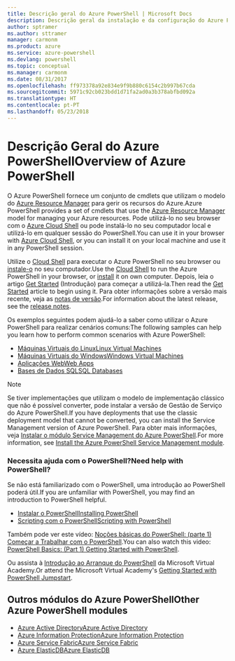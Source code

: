 ```yaml
---
title: Descrição geral do Azure PowerShell | Microsoft Docs
description: Descrição geral da instalação e da configuração do Azure PowerShell.
author: sptramer
ms.author: sttramer
manager: carmonm
ms.product: azure
ms.service: azure-powershell
ms.devlang: powershell
ms.topic: conceptual
ms.manager: carmonm
ms.date: 08/31/2017
ms.openlocfilehash: ff973378a92e834e9f9b880c6154c2b997b67cda
ms.sourcegitcommit: 5971c92cb023bdd1d71fa2ad0a3b378abfbd092a
ms.translationtype: HT
ms.contentlocale: pt-PT
ms.lasthandoff: 05/23/2018
---
```

# <a name="overview-of-azure-powershell"></a><span data-ttu-id="bc29b-103">Descrição Geral do Azure PowerShell</span><span class="sxs-lookup"><span data-stu-id="bc29b-103">Overview of Azure PowerShell</span></span>

<span data-ttu-id="bc29b-104">O Azure PowerShell fornece um conjunto de cmdlets que utilizam o modelo do [Azure Resource Manager](/azure/azure-resource-manager/resource-group-overview) para gerir os recursos do Azure.</span><span class="sxs-lookup"><span data-stu-id="bc29b-104">Azure PowerShell provides a set of cmdlets that use the [Azure Resource Manager](/azure/azure-resource-manager/resource-group-overview) model for managing your Azure resources.</span></span> <span data-ttu-id="bc29b-105">Pode utilizá-lo no seu browser com o [Azure Cloud Shell](/azure/cloud-shell/overview) ou pode instalá-lo no seu computador local e utilizá-lo em qualquer sessão do PowerShell.</span><span class="sxs-lookup"><span data-stu-id="bc29b-105">You can use it in your browser with [Azure Cloud Shell](/azure/cloud-shell/overview), or you can install it on your local machine and use it in any PowerShell session.</span></span>

<span data-ttu-id="bc29b-106">Utilize o [Cloud Shell](/azure/cloud-shell/overview) para executar o Azure PowerShell no seu browser ou [instale-o](install-azurerm-ps.md) no seu computador.</span><span class="sxs-lookup"><span data-stu-id="bc29b-106">Use the [Cloud Shell](/azure/cloud-shell/overview) to run the Azure PowerShell in your browser, or [install](install-azurerm-ps.md) it on own computer.</span></span> <span data-ttu-id="bc29b-107">Depois, leia o artigo [Get Started](get-started-azureps.md) (Introdução) para começar a utilizá-la.</span><span class="sxs-lookup"><span data-stu-id="bc29b-107">Then read the [Get Started](get-started-azureps.md) article to begin using it.</span></span> <span data-ttu-id="bc29b-108">Para obter informações sobre a versão mais recente, veja as [notas de versão](release-notes-azureps.md).</span><span class="sxs-lookup"><span data-stu-id="bc29b-108">For information about the latest release, see the [release notes](release-notes-azureps.md).</span></span>

<span data-ttu-id="bc29b-109">Os exemplos seguintes podem ajudá-lo a saber como utilizar o Azure PowerShell para realizar cenários comuns:</span><span class="sxs-lookup"><span data-stu-id="bc29b-109">The following samples can help you learn how to perform common scenarios with Azure PowerShell:</span></span>

* [<span data-ttu-id="bc29b-110">Máquinas Virtuais do Linux</span><span class="sxs-lookup"><span data-stu-id="bc29b-110">Linux Virtual Machines</span></span>](/azure/virtual-machines/virtual-machines-linux-powershell-samples?toc=/powershell/azure/toc.json)
* [<span data-ttu-id="bc29b-111">Máquinas Virtuais do Windows</span><span class="sxs-lookup"><span data-stu-id="bc29b-111">Windows Virtual Machines</span></span>](/azure/virtual-machines/virtual-machines-windows-powershell-samples?toc=/powershell/azure/toc.json)
* [<span data-ttu-id="bc29b-112">Aplicações Web</span><span class="sxs-lookup"><span data-stu-id="bc29b-112">Web Apps</span></span>](/azure/app-service-web/app-service-powershell-samples?toc=/powershell/azure/toc.json)
* [<span data-ttu-id="bc29b-113">Bases de Dados SQL</span><span class="sxs-lookup"><span data-stu-id="bc29b-113">SQL Databases</span></span>](/azure/sql-database/sql-database-powershell-samples?toc=/powershell/azure/toc.json)

> [!NOTE]
> <span data-ttu-id="bc29b-114">Se tiver implementações que utilizam o modelo de implementação clássico que não é possível converter, pode instalar a versão de Gestão de Serviço do Azure PowerShell.</span><span class="sxs-lookup"><span data-stu-id="bc29b-114">If you have deployments that use the classic deployment model that cannot be converted, you can install the Service Management version of Azure PowerShell.</span></span> <span data-ttu-id="bc29b-115">Para obter mais informações, veja [Instalar o módulo Service Management do Azure PowerShell](/powershell/azure/servicemanagement/install-azure-ps).</span><span class="sxs-lookup"><span data-stu-id="bc29b-115">For more information, see [Install the Azure PowerShell Service Management module](/powershell/azure/servicemanagement/install-azure-ps).</span></span>

### <a name="need-help-with-powershell"></a><span data-ttu-id="bc29b-116">Necessita ajuda com o PowerShell?</span><span class="sxs-lookup"><span data-stu-id="bc29b-116">Need help with PowerShell?</span></span>

<span data-ttu-id="bc29b-117">Se não está familiarizado com o PowerShell, uma introdução ao PowerShell poderá útil.</span><span class="sxs-lookup"><span data-stu-id="bc29b-117">If you are unfamiliar with PowerShell, you may find an introduction to PowerShell helpful.</span></span>

* [<span data-ttu-id="bc29b-118">Instalar o PowerShell</span><span class="sxs-lookup"><span data-stu-id="bc29b-118">Installing PowerShell</span></span>](/powershell/scripting/installing-windows-powershell)
* [<span data-ttu-id="bc29b-119">Scripting com o PowerShell</span><span class="sxs-lookup"><span data-stu-id="bc29b-119">Scripting with PowerShell</span></span>](/powershell/scripting/scripting-with-windows-powershell)

<span data-ttu-id="bc29b-120">Também pode ver este vídeo: [Noções básicas do PowerShell: (parte 1) Começar a Trabalhar com o PowerShell](https://channel9.msdn.com/Blogs/Taste-of-Premier/PowerShellBasicsPart1).</span><span class="sxs-lookup"><span data-stu-id="bc29b-120">You can also watch this video: [PowerShell Basics: (Part 1) Getting Started with PowerShell](https://channel9.msdn.com/Blogs/Taste-of-Premier/PowerShellBasicsPart1).</span></span>

<span data-ttu-id="bc29b-121">Ou assista à [Introdução ao Arranque do PowerShell](https://mva.microsoft.com/liveevents/powershell-jumpstart) da Microsoft Virtual Academy.</span><span class="sxs-lookup"><span data-stu-id="bc29b-121">Or attend the Microsoft Virtual Academy's [Getting Started with PowerShell Jumpstart](https://mva.microsoft.com/liveevents/powershell-jumpstart).</span></span>

## <a name="other-azure-powershell-modules"></a><span data-ttu-id="bc29b-122">Outros módulos do Azure PowerShell</span><span class="sxs-lookup"><span data-stu-id="bc29b-122">Other Azure PowerShell modules</span></span>

* [<span data-ttu-id="bc29b-123">Azure Active Directory</span><span class="sxs-lookup"><span data-stu-id="bc29b-123">Azure Active Directory</span></span>](/powershell/azure/active-directory/)
* [<span data-ttu-id="bc29b-124">Azure Information Protection</span><span class="sxs-lookup"><span data-stu-id="bc29b-124">Azure Information Protection</span></span>](/powershell/azure/aip/)
* [<span data-ttu-id="bc29b-125">Azure Service Fabric</span><span class="sxs-lookup"><span data-stu-id="bc29b-125">Azure Service Fabric</span></span>](/powershell/azure/service-fabric/)
* [<span data-ttu-id="bc29b-126">Azure ElasticDB</span><span class="sxs-lookup"><span data-stu-id="bc29b-126">Azure ElasticDB</span></span>](/powershell/azure/elasticdbjobs/)